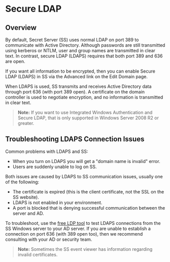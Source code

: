 [title]: # (Secure LDAP)
[tags]: # (LDAP, LDAPS,directory service)
[priority]: # (1000)

# Secure LDAP

## Overview

By default, Secret Server (SS) uses normal LDAP on port 389 to communicate with Active Directory. Although passwords are still transmitted using kerberos or NTLM, user and group names are transmitted in clear text. In contrast, secure LDAP (LDAPS) requires that both port 389 and 636 are open.

If you want all information to be encrypted, then you can enable Secure LDAP (LDAPS) in SS via the Advanced link on the Edit Domain page.

When LDAPS is used, SS transmits and receives Active Directory data through port 636 (with port 389 open). A certificate on the domain controller is used to negotiate encryption, and no information is transmitted in clear text.

> **Note:** If you want to use Integrated Windows Authentication and Secure LDAP, that is only supported in Windows Server 2008 R2 or greater.

## Troubleshooting LDAPS Connection Issues

Common problems with LDAPS and SS:

- When you turn on LDAPS you will get a "domain name is invalid" error.
- Users are suddenly unable to log on SS.

Both issues are caused by LDAPS to SS communication issues, usually one of the following:

- The certificate is expired (this is the client certificate, not the SSL on the SS website).
- LDAPS is not enabled in your environment.
- A port is blocked that is denying successful communication between the server and AD.

To troubleshoot, use the [free LDP tool](https://docs.microsoft.com/en-us/previous-versions/windows/it-pro/windows-server-2008-R2-and-2008/cc771022(v=ws.10)) to test LDAPS connections from the SS Windows server to your AD server. If you are unable to establish a connection on port 636 (with 389 open too), then we recommend consulting with your AD or security team. 

> **Note:** Sometimes the SS event viewer has information regarding invalid certificates.

 